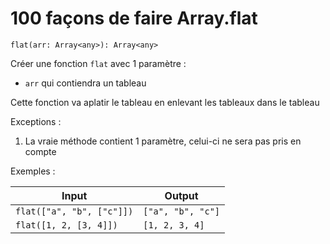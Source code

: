 # 100 façons de faire Array.flat

`flat(arr: Array<any>): Array<any>`

Créer une fonction `flat` avec 1 paramètre :

- `arr` qui contiendra un tableau

Cette fonction va aplatir le tableau en enlevant les tableaux dans le tableau

Exceptions :

1. La vraie méthode contient 1 paramètre, celui-ci ne sera pas pris en compte

Exemples :

| Input                     | Output            |
| ------------------------- | ----------------- |
| `flat(["a", "b", ["c"]])` | `["a", "b", "c"]` |
| `flat([1, 2, [3, 4]])`    | `[1, 2, 3, 4]`    |
